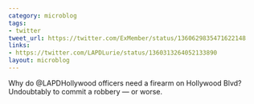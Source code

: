 ```yaml
---
category: microblog
tags:
- twitter
tweet_url: https://twitter.com/ExMember/status/1360629835471622148
links:
- https://twitter.com/LAPDLurie/status/1360313264052133890
layout: microblog
---
```

Why do @LAPDHollywood officers need a firearm on Hollywood Blvd? Undoubtably to commit a robbery — or worse.
